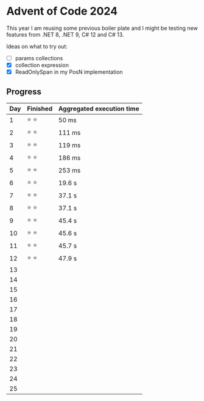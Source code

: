 # Advent of Code 2024

This year I am reusing some previous boiler plate and I might be testing new features from .NET 8, .NET 9, C# 12 and C# 13.

Ideas on what to try out:
- [ ] params collections
- [x] collection expression
- [x] ReadOnlySpan in my PosN implementation

## Progress
| Day | Finished      | Aggregated execution time |
|-----|---------------|----------------------|
| 1   | :star: :star: | 50 ms|
| 2   | :star: :star: | 111 ms|
| 3   | :star: :star: | 119 ms|
| 4   | :star: :star: | 186 ms|
| 5   | :star: :star: | 253 ms|
| 6   | :star: :star: | 19.6 s|
| 7   | :star: :star: | 37.1 s|
| 8   | :star: :star: | 37.1 s|
| 9   | :star: :star: | 45.4 s|
| 10  | :star: :star: | 45.6 s|
| 11  | :star: :star: | 45.7 s|
| 12  | :star: :star: | 47.9 s|
| 13  | ||
| 14  | ||
| 15  | ||
| 16  | ||
| 17  | ||
| 18  | ||
| 19  | ||
| 20  | ||
| 21  | ||
| 22  | ||
| 23  | ||
| 24  | ||
| 25  | ||


